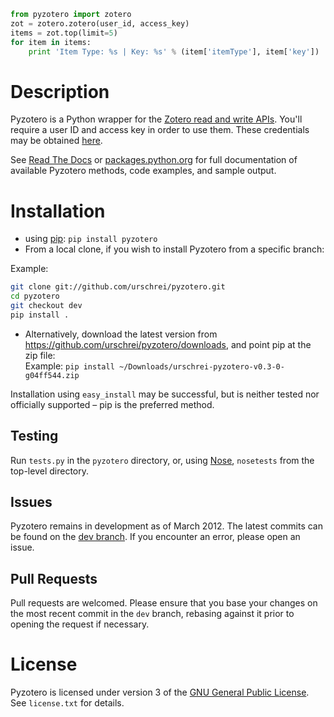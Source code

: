 ``` python
from pyzotero import zotero
zot = zotero.zotero(user_id, access_key)
items = zot.top(limit=5)
for item in items:
    print 'Item Type: %s | Key: %s' % (item['itemType'], item['key'])
```

# Description #
Pyzotero is a Python wrapper for the [Zotero read and write APIs][1]. You'll require a user ID and access key in order to use them. These credentials may be obtained [here][2].

See [Read The Docs][3] or [packages.python.org][4] for full documentation of available Pyzotero methods, code examples, and sample output.

# Installation #

* using [pip][10]: `pip install pyzotero` 
* From a local clone, if you wish to install Pyzotero from a specific branch: 

Example:

``` bash
git clone git://github.com/urschrei/pyzotero.git
cd pyzotero
git checkout dev
pip install .
```
    

* Alternatively, download the latest version from <https://github.com/urschrei/pyzotero/downloads>, and point pip at the zip file:  
Example: `pip install ~/Downloads/urschrei-pyzotero-v0.3-0-g04ff544.zip`

Installation using `easy_install` may be successful, but is neither tested nor officially supported – pip is the preferred method.

## Testing ##

Run `tests.py` in the `pyzotero` directory, or, using [Nose][7], `nosetests` from the top-level directory.

## Issues ##

Pyzotero remains in development as of March 2012. The latest commits can be found on the [dev branch][9]. If you encounter an error, please open an issue.

## Pull Requests ##

Pull requests are welcomed. Please ensure that you base your changes on the most recent commit in the `dev` branch, rebasing against it prior to opening the request if necessary.

# License #

Pyzotero is licensed under version 3 of the [GNU General Public License][8]. See `license.txt` for details.


[1]: http://www.zotero.org/support/dev/server_api
[2]: https://www.zotero.org/settings/keys/new
[3]: http://pyzotero.readthedocs.org/en/latest/
[4]: http://packages.python.org/Pyzotero/
[5]: http://feedparser.org
[6]: http://pypi.python.org/pypi/pip
[7]: http://somethingaboutorange.com/mrl/projects/nose/1.0.0/
[8]: http://www.gnu.org/copyleft/gpl.html
[9]: https://github.com/urschrei/pyzotero/tree/dev
[10]: http://www.pip-installer.org/en/latest/index.html
